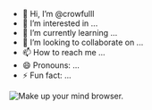 <!DOCTYPE html>
<html>
  <body>
    <ul>
      <li> 👋 Hi, I’m @crowfulll</li>
      <li> 👀 I’m interested in ...</li>
      <li> 🌱 I’m currently learning ...</li>
      <li> 💞️ I’m looking to collaborate on ...</li>
      <li> 📫 How to reach me ...</li>
      <li> 😄 Pronouns: ...</li>
      <li> ⚡ Fun fact: ...</li>
    </ul>
      <picture>
         <source media="(prefers-color-scheme: dark)" srcset="https://static.news.bitcoin.com/wp-content/uploads/2024/10/gigachd.jpg">
         <source media="(prefers-color-scheme: light)" srcset="https://i.kym-cdn.com/entries/icons/mobile/000/027/479/Untitled-1.jpg">
           <img alt="Make up your mind browser." src="https://i.pinimg.com/474x/26/71/e0/2671e0601faf3b43874e061ff665e3e2.jpg">
      </picture>
  </body>
</html>
<!---
crowfulll/crowfulll is a ✨ special ✨ repository because its `README.md` (this file) appears on your GitHub profile.
You can click the Preview link to take a look at your changes.
--->
